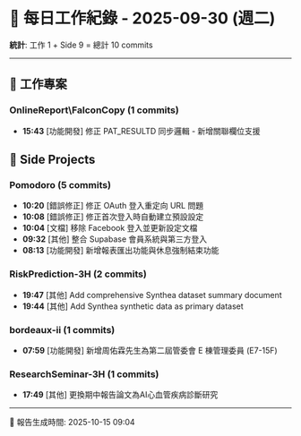 # 📅 每日工作紀錄 - 2025-09-30 (週二)

**統計**: 工作 1 + Side 9 = 總計 10 commits

---

## 💼 工作專案

### OnlineReport\FalconCopy (1 commits)

- **15:43** [功能開發] 修正 PAT_RESULTD 同步邏輯 - 新增關聯欄位支援

## 🎨 Side Projects

### Pomodoro (5 commits)

- **10:20** [錯誤修正] 修正 OAuth 登入重定向 URL 問題
- **10:08** [錯誤修正] 修正首次登入時自動建立預設設定
- **10:04** [文檔] 移除 Facebook 登入並更新設定文檔
- **09:32** [其他] 整合 Supabase 會員系統與第三方登入
- **08:13** [功能開發] 新增報表匯出功能與休息強制結束功能

### RiskPrediction-3H (2 commits)

- **19:47** [其他] Add comprehensive Synthea dataset summary document
- **19:44** [其他] Add Synthea synthetic data as primary dataset

### bordeaux-ii (1 commits)

- **07:59** [功能開發] 新增周佑霖先生為第二屆管委會 E 棟管理委員 (E7-15F)

### ResearchSeminar-3H (1 commits)

- **17:49** [其他] 更換期中報告論文為AI心血管疾病診斷研究

---

📅 報告生成時間: 2025-10-15 09:04
